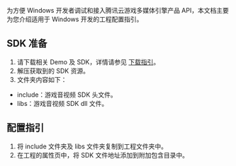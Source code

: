 
为方便 Windows 开发者调试和接入腾讯云游戏多媒体引擎产品 API，本文档主要为您介绍适用于 Windows 开发的工程配置指引。

## SDK 准备
1. 请下载相关 Demo 及 SDK，详情请参见 [下载指引](https://intl.cloud.tencent.com/document/product/607/18521)。
2. 解压获取到的 SDK 资源。
3. 文件夹内容如下：
 - include：游戏音视频 SDK 头文件。
 - libs：游戏音视频 SDK dll 文件。



## 配置指引
1. 将 include 文件夹及 libs 文件夹复制到工程文件夹中。
2. 在工程的属性页中，将 SDK 文件地址添加到附加包含目录中。
